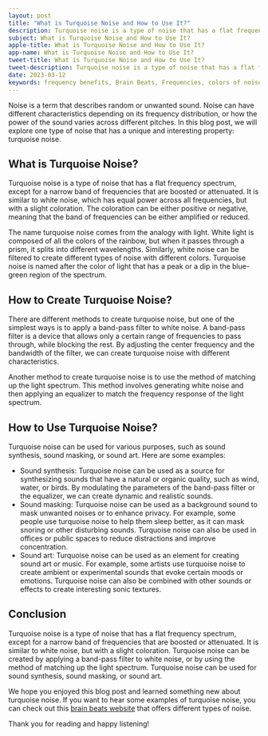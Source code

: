 ```yaml
---
layout: post
title: "What is Turquoise Noise and How to Use It?"
description: Turquoise noise is a type of noise that has a flat frequency spectrum, except for a narrow band of frequencies that are boosted or attenuated. It is similar to white noise, which has equal power across all frequencies, but with a slight coloration. 
subject: What is Turquoise Noise and How to Use It?
apple-title: What is Turquoise Noise and How to Use It?
app-name: What is Turquoise Noise and How to Use It?
tweet-title: What is Turquoise Noise and How to Use It?
tweet-description: Turquoise noise is a type of noise that has a flat frequency spectrum, except for a narrow band of frequencies that are boosted or attenuated. It is similar to white noise, which has equal power across all frequencies, but with a slight coloration. 
date: 2023-03-12
keywords: frequency benefits, Brain Beats, Frequencies, colors of noise, turquoise noise, Brain wave entrainment, sound therapy
---
```


Noise is a term that describes random or unwanted sound. Noise can have different characteristics depending on its frequency distribution, or how the power of the sound varies across different pitches. In this blog post, we will explore one type of noise that has a unique and interesting property: turquoise noise.

## What is Turquoise Noise?

Turquoise noise is a type of noise that has a flat frequency spectrum, except for a narrow band of frequencies that are boosted or attenuated. It is similar to white noise, which has equal power across all frequencies, but with a slight coloration. The coloration can be either positive or negative, meaning that the band of frequencies can be either amplified or reduced.

The name turquoise noise comes from the analogy with light. White light is composed of all the colors of the rainbow, but when it passes through a prism, it splits into different wavelengths. Similarly, white noise can be filtered to create different types of noise with different colors. Turquoise noise is named after the color of light that has a peak or a dip in the blue-green region of the spectrum.

## How to Create Turquoise Noise?

There are different methods to create turquoise noise, but one of the simplest ways is to apply a band-pass filter to white noise. A band-pass filter is a device that allows only a certain range of frequencies to pass through, while blocking the rest. By adjusting the center frequency and the bandwidth of the filter, we can create turquoise noise with different characteristics.

Another method to create turquoise noise is to use the method of matching up the light spectrum. This method involves generating white noise and then applying an equalizer to match the frequency response of the light spectrum.

## How to Use Turquoise Noise?

Turquoise noise can be used for various purposes, such as sound synthesis, sound masking, or sound art. Here are some examples:

- Sound synthesis: Turquoise noise can be used as a source for synthesizing sounds that have a natural or organic quality, such as wind, water, or birds. By modulating the parameters of the band-pass filter or the equalizer, we can create dynamic and realistic sounds.
- Sound masking: Turquoise noise can be used as a background sound to mask unwanted noises or to enhance privacy. For example, some people use turquoise noise to help them sleep better, as it can mask snoring or other disturbing sounds. Turquoise noise can also be used in offices or public spaces to reduce distractions and improve concentration.
- Sound art: Turquoise noise can be used as an element for creating sound art or music. For example, some artists use turquoise noise to create ambient or experimental sounds that evoke certain moods or emotions. Turquoise noise can also be combined with other sounds or effects to create interesting sonic textures.

## Conclusion

Turquoise noise is a type of noise that has a flat frequency spectrum, except for a narrow band of frequencies that are boosted or attenuated. It is similar to white noise, but with a slight coloration. Turquoise noise can be created by applying a band-pass filter to white noise, or by using the method of matching up the light spectrum. Turquoise noise can be used for sound synthesis, sound masking, or sound art.

We hope you enjoyed this blog post and learned something new about turquoise noise. If you want to hear some examples of turquoise noise, you can check out this [brain beats website](https://brain-beats.in/noise.html) that offers different types of noise. 

Thank you for reading and happy listening!